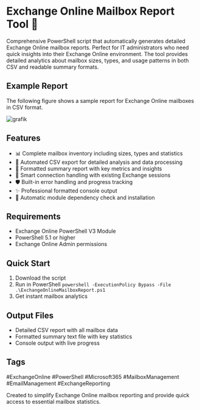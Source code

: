 # Exchange Online Mailbox Report Tool 📧

Comprehensive PowerShell script that automatically generates detailed Exchange Online mailbox reports. Perfect for IT administrators who need quick insights into their Exchange Online environment. The tool provides detailed analytics about mailbox sizes, types, and usage patterns in both CSV and readable summary formats.

## Example Report

The following figure shows a sample report for Exchange Online mailboxes in CSV format.

![grafik](https://github.com/user-attachments/assets/5d3c1163-9c79-419b-9701-a6de7f0ac5f0)

## Features
- 📊 Complete mailbox inventory including sizes, types and statistics
- 💾 Automated CSV export for detailed analysis and data processing
- 📑 Formatted summary report with key metrics and insights
- 🔄 Smart connection handling with existing Exchange sessions
- 🛡️ Built-in error handling and progress tracking
- ✨ Professional formatted console output
- 🔧 Automatic module dependency check and installation

## Requirements
- Exchange Online PowerShell V3 Module
- PowerShell 5.1 or higher
- Exchange Online Admin permissions

## Quick Start
1. Download the script
2. Run in PowerShell
   `powershell -ExecutionPolicy Bypass -File .\ExchangeOnlineMailboxReport.ps1`
4. Get instant mailbox analytics

## Output Files
- Detailed CSV report with all mailbox data
- Formatted summary text file with key statistics
- Console output with live progress

## Tags
#ExchangeOnline #PowerShell #Microsoft365 #MailboxManagement #EmailManagement #ExchangeReporting

Created to simplify Exchange Online mailbox reporting and provide quick access to essential mailbox statistics.
